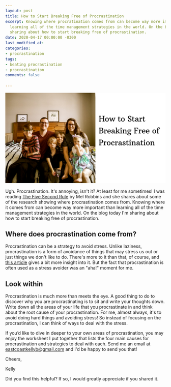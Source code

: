 ```yaml
---
layout: post
title: How to Start Breaking Free of Procrastination
excerpt: Knowing where procratination comes from can become way more important than
  learning all of the time management strategies in the world. On the blog today I'm
  sharing about how to start breaking free of procrastination.
date: 2020-04-17 00:00:00 -0300
last_modified_at: 
categories:
- procrastination
tags:
- beating procrastination
- procrastination
comments: false

---
```

![](/assets/img/20200417_130806_0000.png)

Ugh. Procrastination. It's annoying, isn't it? At least for me sometimes! I was reading [The Five Second Rule]() by Mel Robbins and she shares about some of the research showing where procrastination comes from. Knowing where it comes from can become way more important than learning all of the time management strategies in the world. On the blog today I'm sharing about how to start breaking free of procrastination.

## Where does procrastination come from?

Procrastination can be a strategy to avoid stress. Unlike laziness, procrastination is a form of avoidance of things that may stress us out or just things we don't like to do. There's more to it than that, of course, and [this article](https://www.nytimes.com/2019/03/25/smarter-living/why-you-procrastinate-it-has-nothing-to-do-with-self-control.html) gives a bit more insight into it. But the fact that procrastination is often used as a stress avoider was an "aha!" moment for me.

## Look within

Procrastination is much more than meets the eye. A good thing to do to discover why you are procrastinating is to sit and write your thoughts down. Write down all the areas of your life that you procrastinate in and think about the root cause of your procrastination. For me, almost always, it's to avoid doing hard things and avoiding stress! So instead of focusing on the procrastination, I can think of ways to deal with the stress.

If you’d like to dive in deeper to your own areas of procrastination, you may enjoy the worksheet I put together that lists the four main causes for procrastination and strategies to deal with each. Send me an email at eastcoastkellyb@gmail.com and I'd be happy to send you that!

Cheers,

Kelly

Did you find this helpful? If so, I would greatly appreciate if you shared it.